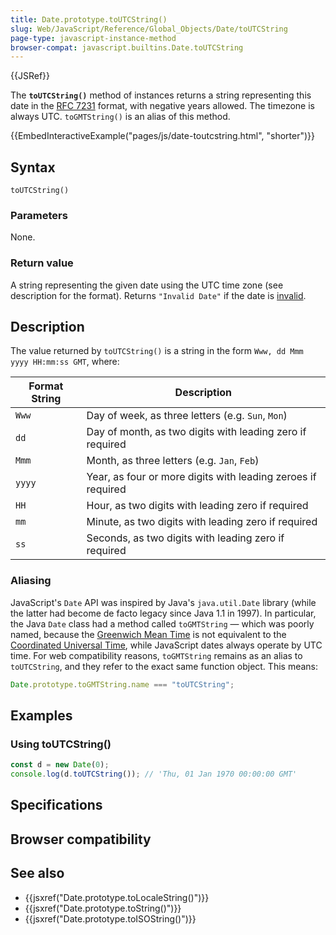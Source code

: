 ```yaml
---
title: Date.prototype.toUTCString()
slug: Web/JavaScript/Reference/Global_Objects/Date/toUTCString
page-type: javascript-instance-method
browser-compat: javascript.builtins.Date.toUTCString
---
```


{{JSRef}}

The **`toUTCString()`** method of  instances returns a string representing this date in the [RFC 7231](https://datatracker.ietf.org/doc/html/rfc7231#section-7.1.1.1) format, with negative years allowed. The timezone is always UTC. `toGMTString()` is an alias of this method.

{{EmbedInteractiveExample("pages/js/date-toutcstring.html", "shorter")}}

## Syntax

```js-nolint
toUTCString()
```

### Parameters

None.

### Return value

A string representing the given date using the UTC time zone (see description for the format). Returns `"Invalid Date"` if the date is [invalid](/Web/JavaScript/Reference/Global_Objects/Date#the_epoch_timestamps_and_invalid_date).

## Description

The value returned by `toUTCString()` is a string in the form `Www, dd Mmm yyyy HH:mm:ss GMT`, where:

| Format String | Description                                                  |
| ------------- | ------------------------------------------------------------ |
| `Www`         | Day of week, as three letters (e.g. `Sun`, `Mon`)            |
| `dd`          | Day of month, as two digits with leading zero if required    |
| `Mmm`         | Month, as three letters (e.g. `Jan`, `Feb`)                  |
| `yyyy`        | Year, as four or more digits with leading zeroes if required |
| `HH`          | Hour, as two digits with leading zero if required            |
| `mm`          | Minute, as two digits with leading zero if required          |
| `ss`          | Seconds, as two digits with leading zero if required         |

### Aliasing

JavaScript's `Date` API was inspired by Java's `java.util.Date` library (while the latter had become de facto legacy since Java 1.1 in 1997). In particular, the Java `Date` class had a method called `toGMTString` — which was poorly named, because the [Greenwich Mean Time](https://en.wikipedia.org/wiki/Greenwich_Mean_Time) is not equivalent to the [Coordinated Universal Time](https://en.wikipedia.org/wiki/Coordinated_Universal_Time), while JavaScript dates always operate by UTC time. For web compatibility reasons, `toGMTString` remains as an alias to `toUTCString`, and they refer to the exact same function object. This means:

```js
Date.prototype.toGMTString.name === "toUTCString";
```

## Examples

### Using toUTCString()

```js
const d = new Date(0);
console.log(d.toUTCString()); // 'Thu, 01 Jan 1970 00:00:00 GMT'
```

## Specifications



## Browser compatibility



## See also

- {{jsxref("Date.prototype.toLocaleString()")}}
- {{jsxref("Date.prototype.toString()")}}
- {{jsxref("Date.prototype.toISOString()")}}
